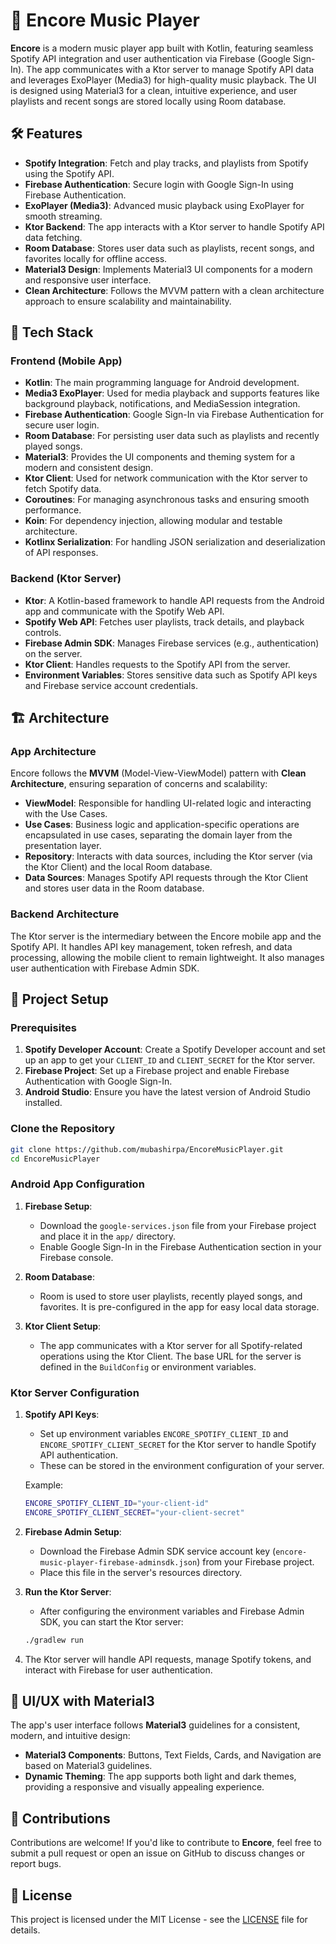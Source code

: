 # 🎵 Encore Music Player

**Encore** is a modern music player app built with Kotlin, featuring seamless Spotify API integration and user authentication via Firebase (Google Sign-In). The app communicates with a Ktor server to manage Spotify API data and leverages ExoPlayer (Media3) for high-quality music playback. The UI is designed using Material3 for a clean, intuitive experience, and user playlists and recent songs are stored locally using Room database.

## 🛠️ Features

- **Spotify Integration**: Fetch and play tracks, and playlists from Spotify using the Spotify API.
- **Firebase Authentication**: Secure login with Google Sign-In using Firebase Authentication.
- **ExoPlayer (Media3)**: Advanced music playback using ExoPlayer for smooth streaming.
- **Ktor Backend**: The app interacts with a Ktor server to handle Spotify API data fetching.
- **Room Database**: Stores user data such as playlists, recent songs, and favorites locally for offline access.
- **Material3 Design**: Implements Material3 UI components for a modern and responsive user interface.
- **Clean Architecture**: Follows the MVVM pattern with a clean architecture approach to ensure scalability and maintainability.

## 🚀 Tech Stack

### Frontend (Mobile App)

- **Kotlin**: The main programming language for Android development.
- **Media3 ExoPlayer**: Used for media playback and supports features like background playback, notifications, and MediaSession integration.
- **Firebase Authentication**: Google Sign-In via Firebase Authentication for secure user login.
- **Room Database**: For persisting user data such as playlists and recently played songs.
- **Material3**: Provides the UI components and theming system for a modern and consistent design.
- **Ktor Client**: Used for network communication with the Ktor server to fetch Spotify data.
- **Coroutines**: For managing asynchronous tasks and ensuring smooth performance.
- **Koin**: For dependency injection, allowing modular and testable architecture.
- **Kotlinx Serialization**: For handling JSON serialization and deserialization of API responses.

### Backend (Ktor Server)

- **Ktor**: A Kotlin-based framework to handle API requests from the Android app and communicate with the Spotify Web API.
- **Spotify Web API**: Fetches user playlists, track details, and playback controls.
- **Firebase Admin SDK**: Manages Firebase services (e.g., authentication) on the server.
- **Ktor Client**: Handles requests to the Spotify API from the server.
- **Environment Variables**: Stores sensitive data such as Spotify API keys and Firebase service account credentials.

## 🏗️ Architecture

### App Architecture

Encore follows the **MVVM** (Model-View-ViewModel) pattern with **Clean Architecture**, ensuring separation of concerns and scalability:

- **ViewModel**: Responsible for handling UI-related logic and interacting with the Use Cases.
- **Use Cases**: Business logic and application-specific operations are encapsulated in use cases, separating the domain layer from the presentation layer.
- **Repository**: Interacts with data sources, including the Ktor server (via the Ktor Client) and the local Room database.
- **Data Sources**: Manages Spotify API requests through the Ktor Client and stores user data in the Room database.

### Backend Architecture

The Ktor server is the intermediary between the Encore mobile app and the Spotify API. It handles API key management, token refresh, and data processing, allowing the mobile client to remain lightweight. It also manages user authentication with Firebase Admin SDK.

## 🔧 Project Setup

### Prerequisites

1. **Spotify Developer Account**: Create a Spotify Developer account and set up an app to get your `CLIENT_ID` and `CLIENT_SECRET` for the Ktor server.
2. **Firebase Project**: Set up a Firebase project and enable Firebase Authentication with Google Sign-In.
3. **Android Studio**: Ensure you have the latest version of Android Studio installed.

### Clone the Repository

```bash
git clone https://github.com/mubashirpa/EncoreMusicPlayer.git
cd EncoreMusicPlayer
```

### Android App Configuration

1. **Firebase Setup**:

    - Download the `google-services.json` file from your Firebase project and place it in the `app/` directory.
    - Enable Google Sign-In in the Firebase Authentication section in your Firebase console.

2. **Room Database**:

    - Room is used to store user playlists, recently played songs, and favorites. It is pre-configured in the app for easy local data storage.

3. **Ktor Client Setup**:
    - The app communicates with a Ktor server for all Spotify-related operations using the Ktor Client. The base URL for the server is defined in the `BuildConfig` or environment variables.

### Ktor Server Configuration

1. **Spotify API Keys**:

    - Set up environment variables `ENCORE_SPOTIFY_CLIENT_ID` and `ENCORE_SPOTIFY_CLIENT_SECRET` for the Ktor server to handle Spotify API authentication.
    - These can be stored in the environment configuration of your server.

   Example:

   ```bash
   ENCORE_SPOTIFY_CLIENT_ID="your-client-id"
   ENCORE_SPOTIFY_CLIENT_SECRET="your-client-secret"
   ```

2. **Firebase Admin Setup**:

    - Download the Firebase Admin SDK service account key (`encore-music-player-firebase-adminsdk.json`) from your Firebase project.
    - Place this file in the server's resources directory.

3. **Run the Ktor Server**:

    - After configuring the environment variables and Firebase Admin SDK, you can start the Ktor server:

   ```bash
   ./gradlew run
   ```

4. The Ktor server will handle API requests, manage Spotify tokens, and interact with Firebase for user authentication.

## 🎨 UI/UX with Material3

The app's user interface follows **Material3** guidelines for a consistent, modern, and intuitive design:

- **Material3 Components**: Buttons, Text Fields, Cards, and Navigation are based on Material3 guidelines.
- **Dynamic Theming**: The app supports both light and dark themes, providing a responsive and visually appealing experience.

## 🤝 Contributions

Contributions are welcome! If you'd like to contribute to **Encore**, feel free to submit a pull request or open an issue on GitHub to discuss changes or report bugs.

## 📄 License

This project is licensed under the MIT License - see the [LICENSE](LICENSE) file for details.
